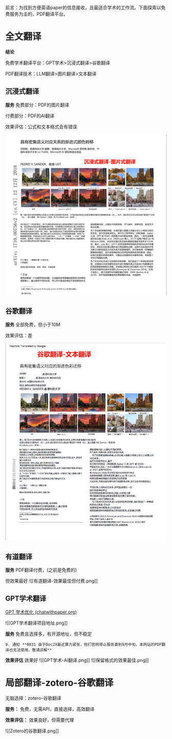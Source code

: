 
前言：为找到方便英语paper的信息接收，且最适合学术的工作流。下面探索以免费服务为主的，PDF翻译平台。

# 全文翻译

**结论**

免费学术翻译平台：GPT学术>沉浸式翻译>谷歌翻译

PDF翻译技术：LLM翻译>图片翻译>文本翻译
## 沉浸式翻译

**服务**
免费部分：PDF的图片翻译

付费部分：PDF的AI翻译

效果评估：公式和文本格式会有错误

![沉浸式翻译-图片式翻译.png](PDF-Translation-Comparison.assets/沉浸式翻译-图片式翻译.png)

## 谷歌翻译


**服务**
全部免费，但小于10M

效果评估：差


![谷歌翻译-文本翻译.png](PDF-Translation-Comparison.assets/google.png)


## 有道翻译

**服务**
PDF翻译付费，(之前是免费的)

但效果最好
![[有道翻译-效果最佳但付费.png]]

## GPT学术翻译

[GPT 学术优化 (chatwithpaper.org)](https://academic.chatwithpaper.org/)

![[GPT学术翻译项目地址.png]]

**服务**
免费且选择多，有开源地址，但不稳定
```
9. 通知 **0831 由于Doc2X最近算力紧张，他们官网停止服务直到9月中旬，本网站的PDF翻译也无法使用，敬请谅解**
```

**效果评估**
效果好
![[GPT学术-AI翻译.png]]
![[保留格式的效果最佳.png]]

# 局部翻译-zotero-谷歌翻译

无脑选择：zotero-谷歌翻译

**服务：**
免费，无需API，直接选择，高效翻译

**效果评估：**
效果良好，但需要代理

![[Zotero的谷歌翻译.png]]